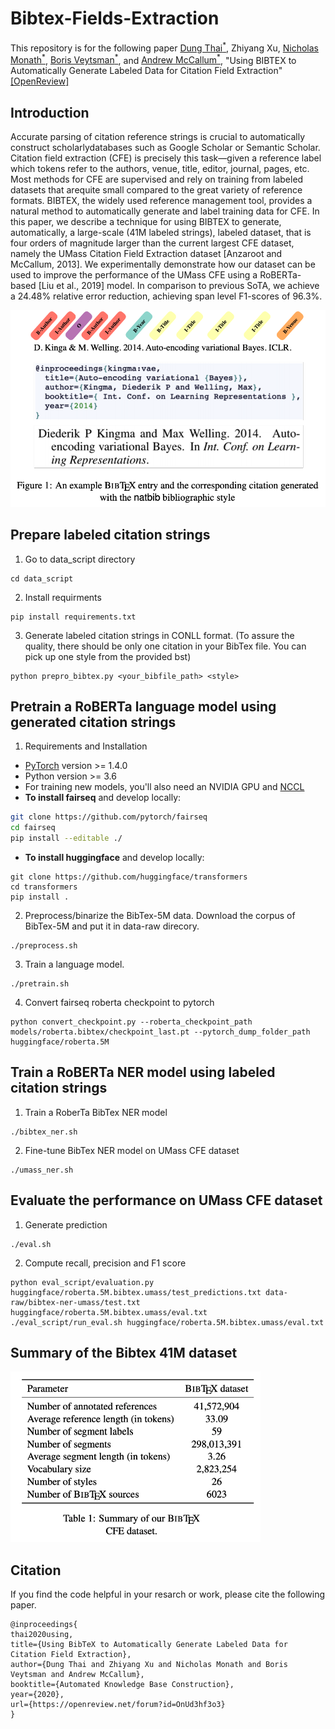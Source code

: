 # Bibtex-Fields-Extraction
This repository is for the following paper
[Dung Thai<sup>*</sup>](https://people.cs.umass.edu/~dthai/), Zhiyang Xu, [Nicholas Monath<sup>*</sup>](https://people.cs.umass.edu/~nmonath/), [Boris Veytsman<sup>*</sup>](http://borisv.lk.net), and [Andrew McCallum<sup>*</sup>](https://people.cs.umass.edu/~mccallum/), "Using BIBTEX to Automatically Generate Labeled Data for Citation Field Extraction" [[OpenReview]](https://openreview.net/pdf?id=OnUd3hf3o3)



## Introduction
Accurate parsing of citation reference strings is crucial to automatically construct scholarlydatabases such as Google Scholar or Semantic Scholar. Citation field extraction (CFE) is precisely this task—given a reference label which tokens refer to the authors, venue, title, editor, journal, pages, etc. Most methods for CFE are supervised and rely on training from labeled datasets that arequite small compared to the great variety of reference formats. BIBTEX, the widely used reference management tool, provides a natural method to automatically generate and label training data for CFE. In this paper, we describe a technique for using BIBTEX to generate, automatically, a large-scale (41M labeled strings), labeled dataset, that is four orders of magnitude larger than the current largest CFE dataset, namely the UMass Citation Field Extraction dataset  [Anzaroot and McCallum, 2013]. We experimentally demonstrate how our dataset can be used to improve the performance of the UMass CFE using a RoBERTa-based [Liu et al., 2019] model. In comparison to previous SoTA, we achieve a 24.48% relative error reduction, achieving span level F1-scores of 96.3%.

<img src="./figure/sample.png" alt="sample" width="600"/>

## Prepare labeled citation strings 
1. Go to data_script directory
```
cd data_script
```
2. Install requirments
```
pip install requirements.txt
```
3. Generate labeled citation strings in CONLL format. (To assure the quality, there should be only one citation in your BibTex file. You can pick up one style from the provided bst)
```
python prepro_bibtex.py <your_bibfile_path> <style>
```
## Pretrain a RoBERTa language model using generated citation strings
1. Requirements and Installation
* [PyTorch](http://pytorch.org/) version >= 1.4.0
* Python version >= 3.6
* For training new models, you'll also need an NVIDIA GPU and [NCCL](https://github.com/NVIDIA/nccl)
* **To install fairseq** and develop locally:
```bash
git clone https://github.com/pytorch/fairseq
cd fairseq
pip install --editable ./
```
* **To install huggingface** and develop locally:
```
git clone https://github.com/huggingface/transformers
cd transformers
pip install .
```
2. Preprocess/binarize the BibTex-5M data. Download the corpus of BibTex-5M and put it in data-raw direcory.
```
./preprocess.sh
```
3. Train a language model. 
```
./pretrain.sh
```
4. Convert fairseq roberta checkpoint to pytorch
```
python convert_checkpoint.py --roberta_checkpoint_path models/roberta.bibtex/checkpoint_last.pt --pytorch_dump_folder_path huggingface/roberta.5M
```
## Train a RoBERTa NER model using labeled citation strings
1. Train a RoberTa BibTex NER model
```
./bibtex_ner.sh
```
2. Fine-tune BibTex NER model on UMass CFE dataset
```
./umass_ner.sh
```
## Evaluate the performance on UMass CFE dataset
1. Generate prediction
```
./eval.sh
```
2. Compute recall, precision and F1 score 
```
python eval_script/evaluation.py huggingface/roberta.5M.bibtex.umass/test_predictions.txt data-raw/bibtex-ner-umass/test.txt huggingface/roberta.5M.bibtex.umass/eval.txt
./eval_script/run_eval.sh huggingface/roberta.5M.bibtex.umass/eval.txt
```
## Summary of the Bibtex 41M dataset
<img src="./figure/summary1.png" alt="summary1" width="400"/>

## Citation
If you find the code helpful in your resarch or work, please cite the following paper.
```
@inproceedings{
thai2020using,
title={Using BibTeX to Automatically Generate Labeled Data for Citation Field Extraction},
author={Dung Thai and Zhiyang Xu and Nicholas Monath and Boris Veytsman and Andrew McCallum},
booktitle={Automated Knowledge Base Construction},
year={2020},
url={https://openreview.net/forum?id=OnUd3hf3o3}
}
```
